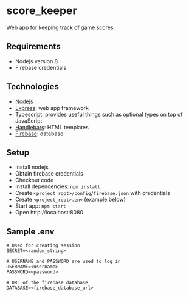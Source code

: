 # score_keeper

Web app for keeping track of game scores.

## Requirements
- Nodejs version 8
- Firebase credentials

## Technologies
- [Nodejs](https://nodejs.org/)
- [Express](http://expressjs.com/): web app framework
- [Typescript](http://www.typescriptlang.org/): provides useful things such as optional types on top of JavaScript
- [Handlebars](http://handlebarsjs.com/): HTML templates
- [Firebase](https://firebase.google.com/): database

## Setup
- Install nodejs
- Obtain firebase credentials
- Checkout code
- Install dependencies: `npm install`
- Create `<project_root>/config/firebase.json` with credentials
- Create `<project_root>.env` (example below)
- Start app: `npm start`
- Open http://localhost:8080

## Sample .env
```
# Used for creating session
SECRET=<random_string>

# USERNAME and PASSWORD are used to log in
USERNAME=<username>
PASSWORD=<password>

# URL of the firebase database
DATABASE=<firebase_database_url>
```

